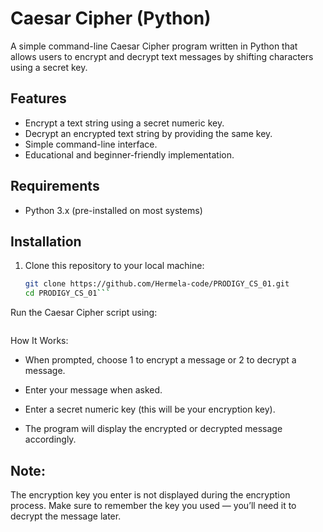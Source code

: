 # Caesar Cipher (Python)

A simple command-line Caesar Cipher program written in Python that allows users to encrypt and decrypt text messages by shifting characters using a secret key.

## Features

- Encrypt a text string using a secret numeric key.
- Decrypt an encrypted text string by providing the same key.
- Simple command-line interface.
- Educational and beginner-friendly implementation.

## Requirements

- Python 3.x (pre-installed on most systems)

## Installation

1. Clone this repository to your local machine:

   ```bash
   git clone https://github.com/Hermela-code/PRODIGY_CS_01.git
   cd PRODIGY_CS_01```

Run the Caesar Cipher script using:
``` python3 caesar_cipher.py
  ```
How It Works:

   - When prompted, choose 1 to encrypt a message or 2 to decrypt a message.

   - Enter your message when asked.

   - Enter a secret numeric key (this will be your encryption key).

   - The program will display the encrypted or decrypted message accordingly.

## Note:
The encryption key you enter is not displayed during the encryption process.
Make sure to remember the key you used — you’ll need it to decrypt the message later.
